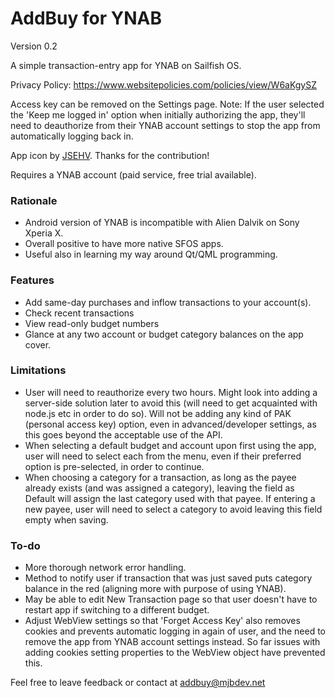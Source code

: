 <h1>AddBuy for YNAB</h1>

Version 0.2

A simple transaction-entry app for YNAB on Sailfish OS.

Privacy Policy: https://www.websitepolicies.com/policies/view/W6aKgySZ

Access key can be removed on the Settings page. Note: If the user selected the 'Keep me logged in' option when initially authorizing the app, they'll need to deauthorize from their YNAB account settings to stop the app from automatically logging back in.

App icon by <a href="https://github.com/JSEHV">JSEHV</a>. Thanks for the contribution!

Requires a YNAB account (paid service, free trial available).

<h3>Rationale</h3>

- Android version of YNAB is incompatible with Alien Dalvik on Sony Xperia X.
- Overall positive to have more native SFOS apps.
- Useful also in learning my way around Qt/QML programming.

<h3>Features</h3>

- Add same-day purchases and inflow transactions to your account(s).
- Check recent transactions
- View read-only budget numbers
- Glance at any two account or budget category balances on the app cover.

<h3>Limitations</h3>

- User will need to reauthorize every two hours. Might look into adding a server-side solution later to avoid this (will need to get acquainted with node.js etc in order to do so). Will not be adding any kind of PAK (personal access key) option, even in advanced/developer settings, as this goes beyond the acceptable use of the API.
- When selecting a default budget and account upon first using the app, user will need to select each from the menu, even if their preferred option is pre-selected, in order to continue.
- When choosing a category for a transaction, as long as the payee already exists (and was assigned a category), leaving the field as Default will assign the last category used with that payee. If entering a new payee, user will need to select a category to avoid leaving this field empty when saving.

<h3>To-do</h3>

- More thorough network error handling.
- Method to notify user if transaction that was just saved puts category balance in the red (aligning more with purpose of using YNAB).
- May be able to edit New Transaction page so that user doesn't have to restart app if switching to a different budget.
- Adjust WebView settings so that 'Forget Access Key' also removes cookies and prevents automatic logging in again of user, and the need to remove the app from YNAB account settings instead. So far issues with adding cookies setting properties to the WebView object have prevented this.

Feel free to leave feedback or contact at addbuy@mjbdev.net
